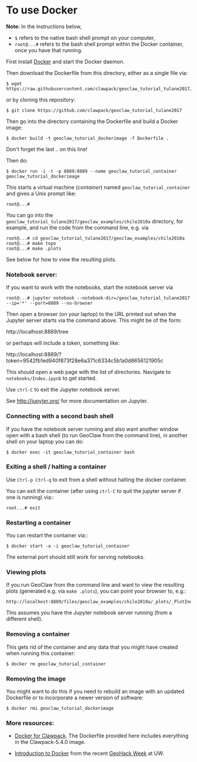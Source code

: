
# To use Docker

**Note:** In the instructions below, 
 - `$` refers to the native bash shell prompt on your computer, 
 - `root@...#` refers to the bash shell prompt within the Docker container, once you have that running.
 
First install [Docker](https://www.docker.com/) and start the Docker daemon.

Then download the Dockerfile from this directory, either as a single file via:

    $ wget https://raw.githubusercontent.com/clawpack/geoclaw_tutorial_tulane2017/master/Dockerfile
    
or by cloning this repository:

    $ git clone https://github.com/clawpack/geoclaw_tutorial_tulane2017
    
Then go into the directory containing the Dockerfile and build a Docker image:

    $ docker build -t geoclaw_tutorial_dockerimage -f Dockerfile .

Don't forget the last `.` on this line!

Then do:

    $ docker run -i -t -p 8889:8889 --name geoclaw_tutorial_container geoclaw_tutorial_dockerimage

This starts a virtual machine (*container*) named `geoclaw_tutorial_container` and gives a Unix prompt like: 

    root@...# 

You can go into the `geoclaw_tutorial_tulane2017/geoclaw_examples/chile2010a` directory, for example, and run the
code from the command line, e.g. via

    root@...# cd geoclaw_tutorial_tulane2017/geoclaw_examples/chile2010a
    root@...# make topo
    root@...# make .plots
    
See below for how to view the resulting plots.

### Notebook server:

If you want to work with the notebooks, start the notebook server via

    root@...# jupyter notebook --notebook-dir=/geoclaw_tutorial_tulane2017 --ip='*' --port=8889 --no-browser

Then open a browser (on your laptop) to the URL printed out when the Jupyter server starts via the command above.  This might be of the form:

  http://localhost:8889/tree
  
or perhaps will include a token, something like:

  http://localhost:8889/?token=9542fb1ed940f873f28e6a371c6334c5b1a0d8656121905c
  
This should open a web page with the list of directories.  Navigate to `notebooks/Index.ipynb` to get started.

Use `ctrl-C` to exit the Jupyter notebook server.

See http://jupyter.org/ for more documentation on Jupyter.

### Connecting with a second bash shell

If you have the notebook server running and also want another window open with a bash shell (to run GeoClaw from the command line), in another shell on your laptop you can do:

    $ docker exec -it geoclaw_tutorial_container bash
    
### Exiting a shell / halting a container

Use `Ctrl-p Ctrl-q` to exit from a shell without halting the docker container.

You can exit the container (after using `ctrl-C` to quit the jupyter server if
one is running) via::

    root...# exit

### Restarting a container

You can restart the container via::

    $ docker start -a -i geoclaw_tutorial_container

The external port should still work for serving notebooks.

### Viewing plots

If you run GeoClaw from the command line and want to view the resulting plots (generated e.g. via `make .plots`),  you can point your browser to, e.g.:

    http://localhost:8889/files/geoclaw_examples/chile2010a/_plots/_PlotIndex.html
    
This assumes you have the Jupyter notebook server running (from a different shell).


### Removing a container

This gets rid of the container and any data that you might have created when running this container:

    $ docker rm geoclaw_tutorial_container
    
### Removing the image

You might want to do this if you need to rebuild an image with an updated Dockerfile or to incorporate a newer version of software:

    $ docker rmi geoclaw_tutorial_dockerimage
    
    
### More resources:

 - [Docker for Clawpack](http://www.clawpack.org/docker_image.html#docker-image).  The Dockerfile provided here includes everything in the Clawpack-5.4.0 image.
 
 - [Introduction to Docker](https://geohackweek.github.io/Introductory/01-docker-tutorial/) from 
   the recent [GeoHack Week](https://geohackweek.github.io) at UW.
